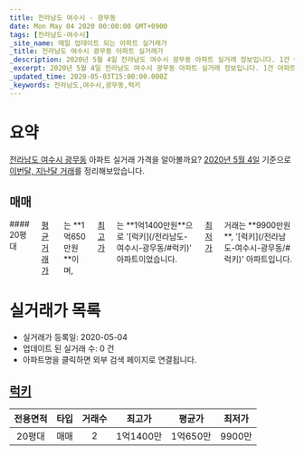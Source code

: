 ```yaml
---
title: 전라남도 여수시 - 광무동
date: Mon May 04 2020 00:00:00 GMT+0900
tags: [전라남도-여수시]
_site_name: 매일 업데이트 되는 아파트 실거래가
_title: 전라남도 여수시 광무동 아파트 실거래가
_description: 2020년 5월 4일 전라남도 여수시 광무동 아파트 실거래 정보입니다. 1건 아파트 정보가 있습니다.
_excerpt: 2020년 5월 4일 전라남도 여수시 광무동 아파트 실거래 정보입니다. 1건 아파트 정보가 있습니다.
_updated_time: 2020-05-03T15:00:00.000Z
_keywords: 전라남도,여수시,광무동,럭키
---
```





# 요약
<ins>전라남도 여수시 광무동</ins> 아파트 실거래 가격을 알아볼까요? <ins>2020년 5월 4일</ins> 기준으로 <ins>이번달, 지난달 거래</ins>를 정리해보았습니다.

## 매매
<div class="container">
<div class="twelve columns" markdown="1">
#### 20평대
<ins>평균 거래가</ins>는 **1억650만원**이며, <ins>최고가</ins>는 **1억1400만원**으로 '[럭키](/전라남도-여수시-광무동/#럭키)' 아파트이었습니다. <ins>최저가</ins> 거래는 **9900만원**, '[럭키](/전라남도-여수시-광무동/#럭키)' 아파트입니다.
</div>
</div>



# 실거래가 목록
- 실거래가 등록일: 2020-05-04
- 업데이트 된 실거래 수: 0 건
- 아파트명을 클릭하면 외부 검색 페이지로 연결됩니다.

## [럭키](#럭키)

|전용면적|타입|거래수|최고가|평균가|최저가|
|:---:|:---:|:---:|:---:|:---:|:---:|
|20평대|<span class="deal-type-1">매매</span>|2|1억1400만|1억650만|9900만|

<br/>



